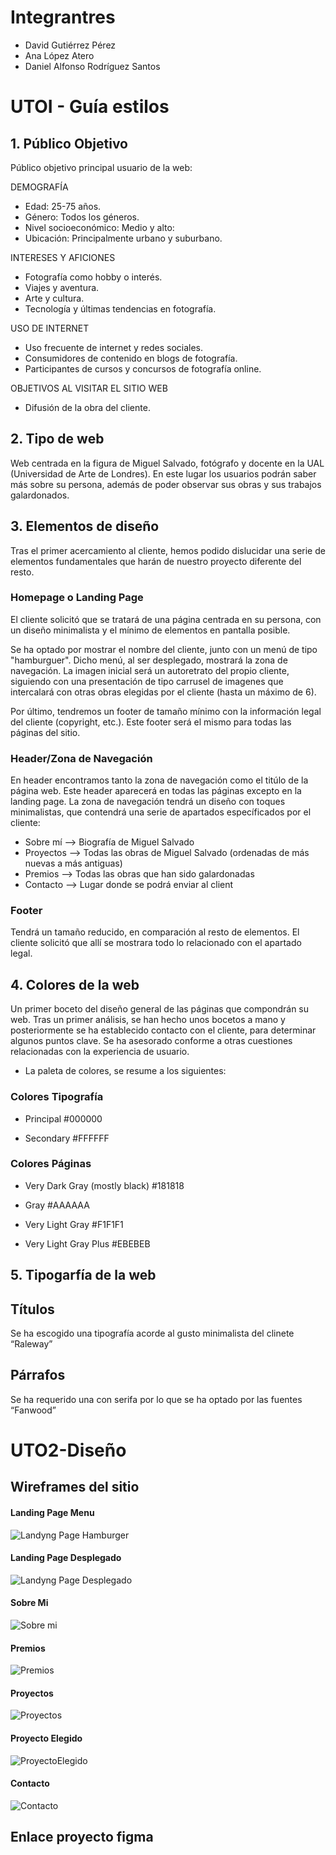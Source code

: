 # Integrantres
- David Gutiérrez Pérez
- Ana López Atero
- Daniel Alfonso Rodríguez Santos

# UTOI - Guía estilos
## 1. Público Objetivo

Público objetivo principal usuario de la web:

DEMOGRAFÍA
  - Edad: 25-75 años.
  - Género: Todos los géneros.
  - Nivel socioeconómico: Medio y alto:
  - Ubicación: Principalmente urbano y suburbano.

INTERESES Y AFICIONES
   - Fotografía como hobby o interés.
   - Viajes y aventura.
   - Arte y cultura.
   - Tecnología y últimas tendencias en fotografía.

USO DE INTERNET
   - Uso frecuente de internet y redes sociales.
   - Consumidores de contenido en blogs de fotografía.
   - Participantes de cursos y concursos de fotografía online.

OBJETIVOS AL VISITAR EL SITIO WEB
  - Difusión de la obra del cliente.


## 2. Tipo de web
Web centrada en la figura de Miguel Salvado, fotógrafo y docente en la UAL (Universidad de Arte de Londres). En este lugar los usuarios podrán saber más sobre su persona, además de poder observar sus obras y sus trabajos galardonados.
## 3. Elementos de diseño
 Tras el primer acercamiento al cliente, hemos podido dislucidar una serie de elementos fundamentales que harán de nuestro proyecto diferente del resto.
### Homepage o Landing Page
El cliente solicitó que se tratará de una página centrada en su persona, con un diseño minimalista y el mínimo de elementos en pantalla posible. 

Se ha optado por mostrar el nombre del cliente, junto con un menú de tipo "hamburguer". Dicho menú, al ser desplegado, mostrará la zona de navegación. La imagen inicial será un autoretrato del propio cliente, siguiendo con una presentación de tipo carrusel de imagenes que intercalará con otras obras elegidas por el cliente (hasta un máximo de 6). 

Por último, tendremos un footer de tamaño mínimo con la información legal del cliente (copyright, etc.). Este footer será el mismo para todas las páginas del sitio.

### Header/Zona de Navegación
En header encontramos tanto la zona de navegación como el titúlo de la página web. Este header aparecerá en todas las páginas excepto en la landing page.
La zona de navegación tendrá un diseño con toques minimalistas, que contendrá una serie de apartados específicados por el cliente:
- Sobre mí --> Biografía de Miguel Salvado 
- Proyectos --> Todas las obras de Miguel Salvado (ordenadas de más nuevas a más antiguas)
- Premios --> Todas las obras que han sido galardonadas
- Contacto --> Lugar donde se podrá enviar al client
### Footer
Tendrá un tamaño reducido, en comparación al resto de elementos. El cliente solicitó que allí se mostrara todo lo relacionado con el apartado legal.
## 4. Colores de la web
Un primer boceto del diseño general de las páginas que compondrán su web. 
Tras un primer análisis, se han hecho unos bocetos a mano y posteriormente se ha establecido contacto con el cliente, para determinar algunos puntos clave. Se ha asesorado conforme a otras cuestiones relacionadas con la experiencia de usuario.

* La paleta de colores, se resume a los siguientes:

### Colores Tipografía
- Principal
#000000

- Secondary
#FFFFFF

### Colores Páginas
- Very Dark Gray (mostly black)
#181818

- Gray
#AAAAAA

- Very Light Gray 
#F1F1F1

- Very Light Gray Plus
#EBEBEB



## 5. Tipogarfía de la web
## Títulos
Se ha escogido una tipografía acorde al gusto minimalista del clinete “Raleway”

## Párrafos
Se ha requerido una con serifa por lo que se ha optado por las fuentes “Fanwood”

# UTO2-Diseño
## Wireframes del sitio
#### Landing Page Menu
![Landyng Page Hamburger](https://raw.githubusercontent.com/dgutper960/diw_sitio_MiguelSalvado/master/src/assets/images/wireframes/LandingPageHamburger.png)

#### Landing Page Desplegado
![Landyng Page Desplegado](https://raw.githubusercontent.com/dgutper960/diw_sitio_MiguelSalvado/master/src/assets/images/wireframes/LandingPageDesplegado.png)

#### Sobre Mi
![Sobre mi](https://raw.githubusercontent.com/dgutper960/diw_sitio_MiguelSalvado/master/src/assets/images/wireframes/SobreMi.png)

#### Premios
![Premios](https://raw.githubusercontent.com/dgutper960/diw_sitio_MiguelSalvado/master/src/assets/images/wireframes/Premios.png)

#### Proyectos
![Proyectos](https://raw.githubusercontent.com/dgutper960/diw_sitio_MiguelSalvado/master/src/assets/images/wireframes/Proyectos.png)

#### Proyecto Elegido
![ProyectoElegido](https://raw.githubusercontent.com/dgutper960/diw_sitio_MiguelSalvado/master/src/assets/images/wireframes/ProyectoElegido.png)

#### Contacto
![Contacto](https://raw.githubusercontent.com/dgutper960/diw_sitio_MiguelSalvado/master/src/assets/images/wireframes/Contacto.png)

## Enlace proyecto figma 

